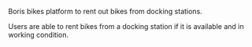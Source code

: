Boris bikes platform to rent out bikes from docking stations.

Users are able to rent bikes from a docking station if it is available and in working condition. 

